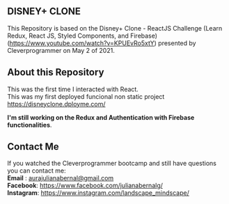 ## DISNEY+ CLONE 

This Repository is based on the Disney+ Clone - ReactJS Challenge (Learn Redux, React JS, Styled Components, and Firebase)  (https://www.youtube.com/watch?v=KPUEvRo5xtY) presented by Cleverprogrammer on May 2 of 2021.

## About this Repository
This was the first time I interacted with React. <br />
This was my first deployed funcional non static project https://disneyclone.dployme.com/ <br />

**I'm still working on the Redux and Authentication with Firebase functionalities**.

## Contact Me
If you watched the Cleverprogrammer bootcamp and still have questions you can contact me: <br />
**Email** : aurajulianabernal@gmail.com <br />
**Facebook**: https://www.facebook.com/julianabernalg/ <br />
**Instagram**: https://www.instagram.com/landscape_mindscape/ <br />

